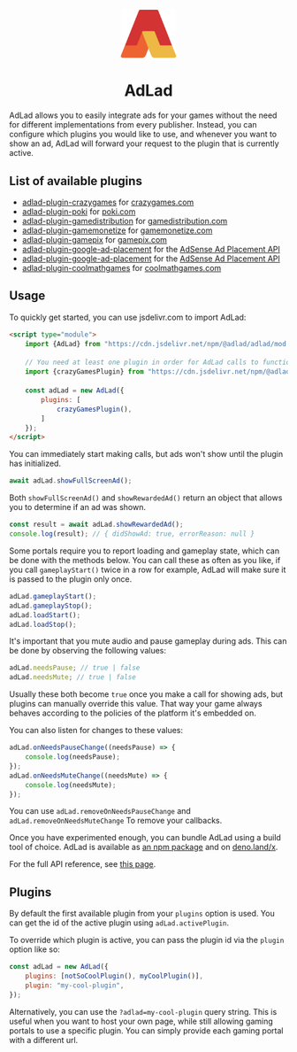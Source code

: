 <p align="center">
	<img src="./adLad.svg" width="100" />
</p>

<h1 align="center">AdLad</h1>

AdLad allows you to easily integrate ads for your games without the need for different implementations from every
publisher. Instead, you can configure which plugins you would like to use, and whenever you want to show an ad, AdLad
will forward your request to the plugin that is currently active.

## List of available plugins

- [adlad-plugin-crazygames](https://github.com/Pelican-Party/adlad-plugin-crazygames) for
  [crazygames.com](https://www.crazygames.com/)
- [adlad-plugin-poki](https://github.com/Pelican-Party/adlad-plugin-poki) for [poki.com](https://poki.com/)
- [adlad-plugin-gamedistribution](https://github.com/Pelican-Party/adlad-plugin-gamedistribution) for
  [gamedistribution.com](https://gamedistribution.com/sdk/html5)
- [adlad-plugin-gamemonetize](https://github.com/Pelican-Party/adlad-plugin-gamemonetize) for
  [gamemonetize.com](https://gamemonetize.com/)
- [adlad-plugin-gamepix](https://github.com/Pelican-Party/adlad-plugin-gamepix) for
  [gamepix.com](https://www.gamepix.com/)
- [adlad-plugin-google-ad-placement](https://github.com/Pelican-Party/adlad-plugin-google-ad-placement) for the
  [AdSense Ad Placement API](https://developers.google.com/ad-placement/apis)
- [adlad-plugin-google-ad-placement](https://github.com/Pelican-Party/adlad-plugin-google-ad-placement) for the
  [AdSense Ad Placement API](https://developers.google.com/ad-placement/apis)
- [adlad-plugin-coolmathgames](https://github.com/Pelican-Party/adlad-plugin-coolmathgames) for
  [coolmathgames.com](https://www.coolmathgames.com/)

## Usage

To quickly get started, you can use jsdelivr.com to import AdLad:

```html
<script type="module">
	import {AdLad} from "https://cdn.jsdelivr.net/npm/@adlad/adlad/mod.min.js";

	// You need at least one plugin in order for AdLad calls to function.
	import {crazyGamesPlugin} from "https://cdn.jsdelivr.net/npm/@adlad/plugin-crazygames/mod.min.js";

	const adLad = new AdLad({
		plugins: [
			crazyGamesPlugin(),
		]
	});
</script>
```

You can immediately start making calls, but ads won't show until the plugin has initialized.

```js
await adLad.showFullScreenAd();
```

Both `showFullScreenAd()` and `showRewardedAd()` return an object that allows you to determine if an ad was shown.

```js
const result = await adLad.showRewardedAd();
console.log(result); // { didShowAd: true, errorReason: null }
```

Some portals require you to report loading and gameplay state, which can be done with the methods below. You can call
these as often as you like, if you call `gameplayStart()` twice in a row for example, AdLad will make sure it is passed
to the plugin only once.

```js
adLad.gameplayStart();
adLad.gameplayStop();
adLad.loadStart();
adLad.loadStop();
```

It's important that you mute audio and pause gameplay during ads. This can be done by observing the following values:

```js
adLad.needsPause; // true | false
adLad.needsMute; // true | false
```

Usually these both become `true` once you make a call for showing ads, but plugins can manually override this value.
That way your game always behaves according to the policies of the platform it's embedded on.

You can also listen for changes to these values:

```js
adLad.onNeedsPauseChange((needsPause) => {
	console.log(needsPause);
});
adLad.onNeedsMuteChange((needsMute) => {
	console.log(needsMute);
});
```

You can use `adLad.removeOnNeedsPauseChange` and `adLad.removeOnNeedsMuteChange` To remove your callbacks.

Once you have experimented enough, you can bundle AdLad using a build tool of choice. AdLad is available as
[an npm package](https://www.npmjs.com/package/@adlad/adlad) and on [deno.land/x](https://deno.land/x/adlad@v0.1.0).

For the full API reference, see
[this page](https://doc.deno.land/https://cdn.jsdelivr.net/npm/@adlad/adlad/dist/AdLad.d.ts).

## Plugins

By default the first available plugin from your `plugins` option is used. You can get the id of the active plugin using
`adLad.activePlugin`.

To override which plugin is active, you can pass the plugin id via the `plugin` option like so:

```js
const adLad = new AdLad({
	plugins: [notSoCoolPlugin(), myCoolPlugin()],
	plugin: "my-cool-plugin",
});
```

Alternatively, you can use the `?adlad=my-cool-plugin` query string. This is useful when you want to host your own page,
while still allowing gaming portals to use a specific plugin. You can simply provide each gaming portal with a different
url.
